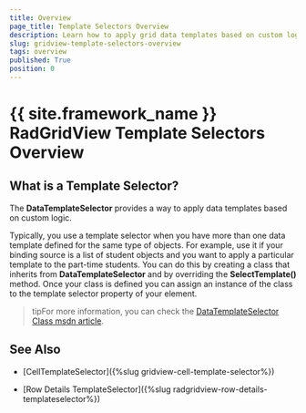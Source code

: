 ```yaml
---
title: Overview
page_title: Template Selectors Overview
description: Learn how to apply grid data templates based on custom logic with the help of the template selector within RadGridView - Telerik's {{ site.framework_name }} DataGrid.
slug: gridview-template-selectors-overview
tags: overview
published: True
position: 0
---
```


# {{ site.framework_name }} RadGridView Template Selectors Overview

## What is a Template Selector?

The __DataTemplateSelector__ provides a way to apply data templates based on custom logic.

Typically, you use a template selector when you have more than one data template defined for the same type of objects. For example, use it if your binding source is a list of student objects and you want to apply a particular template to the part-time students. You can do this by creating a class that inherits from __DataTemplateSelector__ and by overriding the __SelectTemplate()__ method. Once your class is defined you can assign an instance of the class to the template selector property of your element.

>tipFor more information, you can check the [DataTemplateSelector Class msdn article](http://msdn.microsoft.com/en-us/library/system.windows.controls.datatemplateselector(v=vs.110).aspx).

## See Also

 * [CellTemplateSelector]({%slug gridview-cell-template-selector%})
 
 * [Row Details TemplateSelector]({%slug radgridview-row-details-templateselector%})
